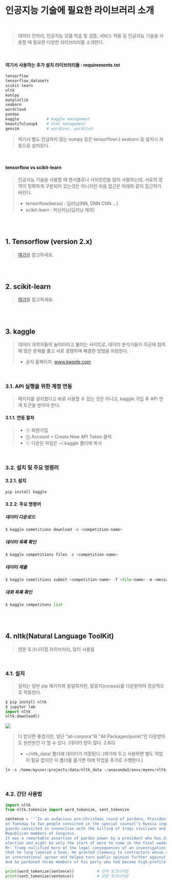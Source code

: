 # 인공지능 기술에 필요한 라이브러리 소개
<br/>

> 데이터 전처리, 인공지능 모델 학습 및 검증, 서비스 적용 등 인공지능 기술을 사용할 때 필요한 다양한 라이브러리를 소개한다.

<br/>

#### 여기서 사용하는 추가 설치 라이브러리들 : requirements.txt
```python
tensorflow
tensorflow_datasets
scikit-learn
nltk
konlpy
matplotlib
seaborn
wordcloud
pandas
kaggle            # kaggle management
beautifulsoup4    # html management
gensim            # word2vec, wordclud
```
> 여기서 별도 언급하지 않는 numpy 등은 tensorflow나 seaborn 등 설치시 자동으로 설치된다.

<br/>

#### tensorflow vs scikit-learn
> 인공지능 기술을 사용할 때 텐서플로나 사이킷런을 많이 사용하는데, 서로의 영역이 정확하게 구분되어 있는것은 아니지만 처음 접근은 아래와 같이 접근하기 바란다.
> * tensorflow(keras) : 딥러닝(NN, DNN CNN ...)
> * scikit-learn : 머신러닝(딥러닝 제외)

<br/><br/>


## 1. Tensorflow (version 2.x)
> [여기](https://github.com/freemancho1/ai/blob/master/04.-1.%20Tensorflow%202.x.md)를 참고하세요.

<br/><br/>

## 2. scikit-learn 
> [여기](https://github.com/freemancho1/ai/blob/master/04.-2.%20Scikit-learn.md)를 참고하세요.

<br/><br/>

## 3. kaggle
> 데이터 과학자들의 놀이터라고 불리는 사이트로, 데이터 분석가들이 이곳에 참여해 많은 문제를 풀고 서로 경쟁하며 해결한 방법을 자랑한다.
> * 공식 홈페이지: www.kaggle.com

<br/>

### 3.1. API 실행을 위한 계정 연동
> 패키지를 설치했다고 바로 사용할 수 있는 것은 아니고, kaggle 가입 후 API 연계 토큰을 받아야 한다.

#### 3.1.1. 연동 절차
> * ⓐ 회원가입
> * ⓑ Account > Create New API Token 클릭
> * ⓒ 다운된 파일은 ~/.kaggle 폴더에 복사

<br/>

### 3.2. 설치 및 주요 명령러
#### 3.2.1. 설치
```python
pip install kaggle
```

#### 3.2.2. 주요 명령어
##### 데이터 다운로드
```python
$ kaggle cometitions download -c <competition-name>
```
##### 데이터 목록 확인
```python
$ kaggle competitions files -c <competition-name>
```
##### 데이터 제출
```python
$ kaggle cometitions submit <competition-name> -f <file-name> -m <message>
```
##### 대회 목록 확인
```python
$ kaggle competitons list
```

<br/><br/>

## 4. nltk(Natural Language ToolKit)
> 영문 토크나이징 라이브러리, 많이 사용됨

<br/>

### 4.1. 설치
> 설치는 일반 pip 패키지와 동일하지만, 말뭉치(corpus)를 다운받아야 정상적으로 작동한다.
```python
$ pip install nltk
$ jupyter lab
import nltk
nltk.download()
```
<img src="https://user-images.githubusercontent.com/31339365/102949020-96631f00-450a-11eb-83c7-8916e635c595.png"></img>
> 다 받으면 좋겠지만, 일단 "all-corpora"와 "All Packages/punkt"만 다운받아도 원만한건 다 할 수 있다. (데이터 양이 많다. 2.8G)
> * ~/nltk_data/ 폴더에 데이터가 저장된다. (여기에 두고 사용하면 별도 작업이 필요 없지만 이 폴더를 옮기면 아래 작업을 추가로 수행한다.)
```python
ln -s /home/myuser/projects/data/nltk_data ~/anaconda3/envs/myenv/nltk_data
```

<br/>

### 4.2. 간단 사용법
```python
import nltk
from nltk.tokenize import word_tokenize, sent_tokenize

sentence = '''In an audacious pre-Christmas round of pardons, President Trump granted clemency
on Tuesday to two people convicted in the special counsel’s Russia inquiry, four Blackwater 
guards convicted in connection with the killing of Iraqi civilians and three corrupt former 
Republican members of Congress.
It was a remarkable assertion of pardon power by a president who has disputed his loss in the 
election and might be only the start of more to come in the final weeks before he leaves office on Jan. 20.
Mr. Trump nullified more of the legal consequences of an investigation into his 2016 campaign 
that he long labeled a hoax. He granted clemency to contractors whose actions in Iraq set off 
an international uproar and helped turn public opinion further against the war there. 
And he pardoned three members of his party who had become high-profile examples of public corruption.'''

print(word_tokenize(sentence))          # 단어 토크나이징
print(sent_tokenize(sentence))          # 문장 토크나이징
```
